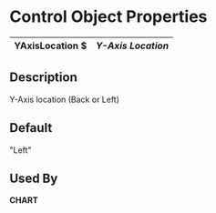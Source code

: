 # Control Object Properties

**YAxisLocation $** |  **_Y-Axis Location_**  
---|---  
  
## Description

Y-Axis location (Back or Left)

## Default

"Left"

## Used By

**CHART**
